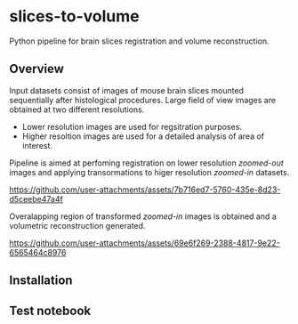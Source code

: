 # slices-to-volume
Python pipeline for brain slices registration and volume reconstruction.

## Overview
Input datasets consist of images of mouse brain slices mounted sequentially after histological procedures. 
Large field of view images are obtained at two different resolutions.
- Lower resolution images are used for regsitration purposes.
- Higher resoltion images are used for a detailed analysis of area of interest.

Pipeline is aimed at perfoming registration on lower resolution *zoomed-out* images and applying transormations to higer resolution *zoomed-in* datasets.



https://github.com/user-attachments/assets/7b716ed7-5760-435e-8d23-d5ceebe47a4f



Overalapping region of transformed *zoomed-in* images is obtained and a volumetric reconstruction generated.



https://github.com/user-attachments/assets/69e6f269-2388-4817-9e22-6565464c8976




## Installation


## Test notebook



